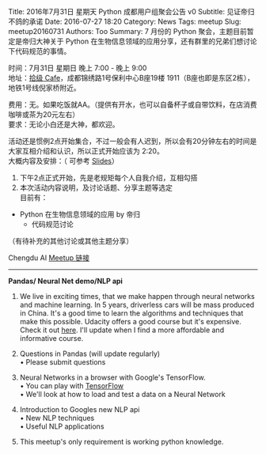 Title: 2016年7月31日 星期天 Python 成都用户组聚会公告 v0
Subtitle: 见证帝归不鸽的承诺
Date: 2016-07-27 18:20
Category: News
Tags: meetup
Slug: meetup20160731
Authors: Too
Summary: 7 月份的 Python 聚会，主题目前暂定是帝归大神关于 Python 在生物信息领域的应用分享，还有群里的兄弟们想讨论下代码规范的事情。

时间：7月31日 星期日 晚上 7:00 - 晚上 9:00  
地址：[拾级 Cafe][1]，成都锦绣路1号保利中心B座19楼 1911（B座也即是东区2栋），地铁1号线倪家桥附近。  

费用：无。如果吃饭就AA。（提供有开水，也可以自备杯子或自带饮料，在店消费咖啡或茶为20元左右）  
要求：无论小白还是大神，都欢迎。  

活动还是惯例2点开始集合，不过一般会有人迟到，所以会有20分钟左右的时间是大家互相介绍和认识，所以正式开始应该为 2:20。  
大概内容及安排：（ 可参考 [Slides][2]）  
1. 下午2点正式开始，先是老规矩每个人自我介绍，互相勾搭  
2. 本次活动内容说明，及讨论话题、分享主题等选定  
  目前有：  
- Python 在生物信息领域的应用  by 帝归  
     - 代码规范讨论  

（有待补充的其他讨论或其他主题分享）

Chengdu AI [Meetup 链接][3]  

---- 

**Pandas/ Neural Net demo/NLP api**

1. We live in exciting times, that we make happen through neural networks and machine learning. In 5 years, driverless cars will be mass produced in China. It's a good time to learn the algorithms and techniques that make this possible. Udacity offers a good course but it's expensive. Check it out [here][4]. I'll update when I find a more affordable and informative course. 

2. Questions in Pandas (will update regularly)     
	• Please submit questions 

3. Neural Networks in a browser with Google's TensorFlow.    
	• You can play with [TensorFlow][5]    
	• We'll look at how to load and test a data on a Neural Network

4. Introduction to Googles new NLP api  
	• New NLP techniques    
	• Useful NLP applications 

5. This meetup's only requirement is working python knowledge.

[1]:	http://www.dianping.com/shop/57939072
[2]:	http://slides.com/too/devcd7
[3]:	https://www.meetup.com/Chengdu-AI-Machine-Learning-Data-Science-meetup/events/232774205/
[4]:	https://www.udacity.com/course/self-driving-car-engineer-nanodegree--nd013
[5]:	http://playground.tensorflow.org/#activation=tanh&batchSize=10&dataset=circle&regDataset=reg-plane&learningRate=0.03&regularizationRate=0&noise=0&networkShape=4,2&seed=0.61011&showTestData=false&discretize=false&percTrainData=50&x=true&y=true&xTimesY=false&xSquared=false&ySquared=false&cosX=false&sinX=false&cosY=false&sinY=false&collectStats=false&problem=classification&initZero=false